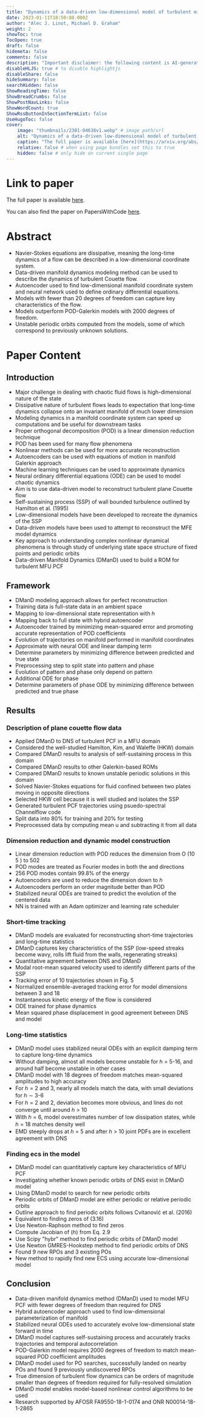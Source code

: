 ```yaml
---
title: "Dynamics of a data-driven low-dimensional model of turbulent minimal Couette flow"
date: 2023-01-11T18:50:08.000Z
author: "Alec J. Linot, Michael D. Graham"
weight: 2
showToc: true
TocOpen: true
draft: false
hidemeta: false
comments: false
description: "Important disclaimer: the following content is AI-generated, please make sure to fact check the presented information by reading the full paper."
disableHLJS: true # to disable highlightjs
disableShare: false
hideSummary: false
searchHidden: false
ShowReadingTime: false
ShowBreadCrumbs: false
ShowPostNavLinks: false
ShowWordCount: true
ShowRssButtonInSectionTermList: false
UseHugoToc: false
cover:
    image: "thumbnails/2301-04638v1.webp" # image path/url
    alt: "Dynamics of a data-driven low-dimensional model of turbulent minimal Couette flow" # alt text
    caption: "The full paper is available [here](https://arxiv.org/abs/2301.04638)." # display caption under cover
    relative: false # when using page bundles set this to true
    hidden: false # only hide on current single page
---
```


# Link to paper
The full paper is available [here](https://arxiv.org/abs/2301.04638).

You can also find the paper on PapersWithCode [here](https://paperswithcode.com/paper/dynamics-of-a-data-driven-low-dimensional).

# Abstract
- Navier-Stokes equations are dissipative, meaning the long-time dynamics of a flow can be described in a low-dimensional coordinate system.
- Data-driven manifold dynamics modeling method can be used to describe the dynamics of turbulent Couette flow.
- Autoencoder used to find low-dimensional manifold coordinate system and neural network used to define ordinary differential equations.
- Models with fewer than 20 degrees of freedom can capture key characteristics of the flow.
- Models outperform POD-Galerkin models with 2000 degrees of freedom.
- Unstable periodic orbits computed from the models, some of which correspond to previously unknown solutions.

# Paper Content

## Introduction
- Major challenge in dealing with chaotic fluid flows is high-dimensional nature of the state
- Dissipative nature of turbulent flows leads to expectation that long-time dynamics collapse onto an invariant manifold of much lower dimension
- Modeling dynamics in a manifold coordinate system can speed up computations and be useful for downstream tasks
- Proper orthogonal decomposition (POD) is a linear dimension reduction technique
- POD has been used for many flow phenomena
- Nonlinear methods can be used for more accurate reconstruction
- Autoencoders can be used with equations of motion in manifold Galerkin approach
- Machine learning techniques can be used to approximate dynamics
- Neural ordinary differential equations (ODE) can be used to model chaotic dynamics
- Aim is to use data-driven model to reconstruct turbulent plane Couette flow
- Self-sustaining process (SSP) of wall bounded turbulence outlined by Hamilton et al. (1995)
- Low-dimensional models have been developed to recreate the dynamics of the SSP
- Data-driven models have been used to attempt to reconstruct the MFE model dynamics
- Key approach to understanding complex nonlinear dynamical phenomena is through study of underlying state space structure of fixed points and periodic orbits
- Data-driven Manifold Dynamics (DManD) used to build a ROM for turbulent MFU PCF

## Framework
- DManD modeling approach allows for perfect reconstruction
- Training data is full-state data in an ambient space
- Mapping to low-dimensional state representation with ℎ
- Mapping back to full state with hybrid autoencoder
- Autoencoder trained by minimizing mean-squared error and promoting accurate representation of POD coefficients
- Evolution of trajectories on manifold performed in manifold coordinates
- Approximate  with neural ODE and linear damping term
- Determine parameters by minimizing difference between predicted and true state
- Preprocessing step to split state into pattern and phase
- Evolution of pattern and phase only depend on pattern
- Additional ODE for phase
- Determine parameters of phase ODE by minimizing difference between predicted and true phase

## Results

### Description of plane couette flow data
- Applied DManD to DNS of turbulent PCF in a MFU domain
- Considered the well-studied Hamilton, Kim, and Waleffe (HKW) domain
- Compared DManD results to analysis of self-sustaining process in this domain
- Compared DManD results to other Galerkin-based ROMs
- Compared DManD results to known unstable periodic solutions in this domain
- Solved Navier-Stokes equations for fluid confined between two plates moving in opposite directions
- Selected HKW cell because it is well studied and isolates the SSP
- Generated turbulent PCF trajectories using psuedo-spectral Channelflow code
- Split data into 80% for training and 20% for testing
- Preprocessed data by computing mean u and subtracting it from all data

### Dimension reduction and dynamic model construction
- Linear dimension reduction with POD reduces the dimension from O (10 5 ) to 502
- POD modes are treated as Fourier modes in both the  and  directions
- 256 POD modes contain 99.8% of the energy
- Autoencoders are used to reduce the dimension down to  ℎ
- Autoencoders perform an order magnitude better than POD
- Stabilized neural ODEs are trained to predict the evolution of the centered data
- NN is trained with an Adam optimizer and learning rate scheduler

### Short-time tracking
- DManD models are evaluated for reconstructing short-time trajectories and long-time statistics
- DManD captures key characteristics of the SSP (low-speed streaks become wavy, rolls lift fluid from the walls, regenerating streaks)
- Quantitative agreement between DNS and DManD
- Modal root-mean squared velocity used to identify different parts of the SSP
- Tracking error of 10 trajectories shown in Fig. 5
- Normalized ensemble-averaged tracking error for model dimensions between 3 and 18
- Instantaneous kinetic energy of the flow is considered
- ODE trained for phase dynamics
- Mean squared phase displacement in good agreement between DNS and model

### Long-time statistics
- DManD model uses stabilized neural ODEs with an explicit damping term to capture long-time dynamics
- Without damping, almost all models become unstable for ℎ = 5-16, and around half become unstable in other cases
- DManD model with 18 degrees of freedom matches mean-squared amplitudes to high accuracy
- For ℎ = 2 and 3, nearly all models match the data, with small deviations for ℎ ∼ 3-6
- For ℎ = 2 and 2, deviation becomes more obvious, and lines do not converge until around ℎ > 10
- With ℎ = 6, model overestimates number of low dissipation states, while ℎ = 18 matches density well
- EMD steeply drops at ℎ = 5 and after ℎ > 10 joint PDFs are in excellent agreement with DNS

### Finding ecs in the model
- DManD model can quantitatively capture key characteristics of MFU PCF
- Investigating whether known periodic orbits of DNS exist in DManD model
- Using DManD model to search for new periodic orbits
- Periodic orbits of DManD model are either periodic or relative periodic orbits
- Outline approach to find periodic orbits follows Cvitanović et al. (2016)
- Equivalent to finding zeros of (3.16)
- Use Newton-Raphson method to find zeros
- Compute Jacobian of (ℎ) from Eq. 2.9
- Use Scipy "hybr" method to find periodic orbits of DManD model
- Use Newton GMRES-Hookstep method to find periodic orbits of DNS
- Found 9 new RPOs and 3 existing POs
- New method to rapidly find new ECS using accurate low-dimensional model

## Conclusion
- Data-driven manifold dynamics method (DManD) used to model MFU PCF with fewer degrees of freedom than required for DNS
- Hybrid autoencoder approach used to find low-dimensional parameterization of manifold
- Stabilized neural ODEs used to accurately evolve low-dimensional state forward in time
- DManD model captures self-sustaining process and accurately tracks trajectories and temporal autocorrelation
- POD-Galerkin model requires 2000 degrees of freedom to match mean-squared POD coefficient amplitudes
- DManD model used for PO searches, successfully landed on nearby POs and found 9 previously undiscovered RPOs
- True dimension of turbulent flow dynamics can be orders of magnitude smaller than degrees of freedom required for fully-resolved simulation
- DManD model enables model-based nonlinear control algorithms to be used
- Research supported by AFOSR FA9550-18-1-0174 and ONR N00014-18-1-2865
